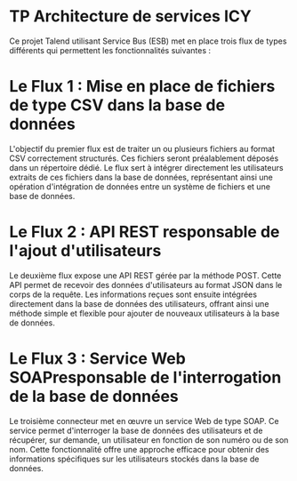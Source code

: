 # TP Architecture de services ICY
Ce projet Talend utilisant Service Bus (ESB) met en place trois flux de types différents qui permettent les fonctionnalités suivantes :

# Le Flux 1 : Mise en place de fichiers de type CSV dans la base de données
L'objectif du premier flux est de traiter un ou plusieurs fichiers au format CSV correctement structurés. Ces fichiers seront préalablement déposés dans un répertoire dédié. Le flux sert à intégrer directement les utilisateurs extraits de ces fichiers dans la base de données, représentant ainsi une opération d'intégration de données entre un système de fichiers et une base de données.

# Le Flux 2 : API REST responsable de l'ajout d'utilisateurs
Le deuxième flux expose une API REST gérée par la méthode POST. Cette API permet de recevoir des données d'utilisateurs au format JSON dans le corps de la requête. Les informations reçues sont ensuite intégrées directement dans la base de données des utilisateurs, offrant ainsi une méthode simple et flexible pour ajouter de nouveaux utilisateurs à la base de données.

# Le Flux 3 : Service Web SOAPresponsable de l'interrogation de la base de données
Le troisième connecteur met en œuvre un service Web de type SOAP. Ce service permet d'interroger la base de données des utilisateurs et de récupérer, sur demande, un utilisateur en fonction de son numéro ou de son nom. Cette fonctionnalité offre une approche efficace pour obtenir des informations spécifiques sur les utilisateurs stockés dans la base de données.